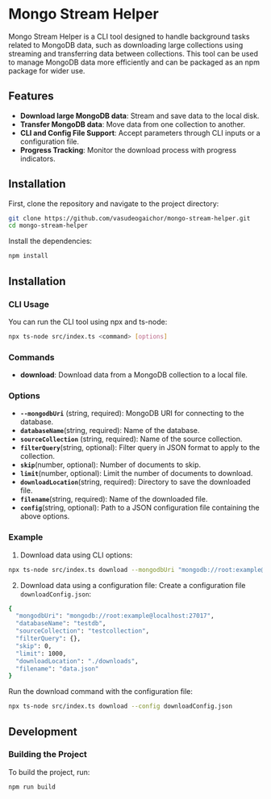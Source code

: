 # Mongo Stream Helper

Mongo Stream Helper is a CLI tool designed to handle background tasks related to MongoDB data, such as downloading large collections using streaming and transferring data between collections. This tool can be used to manage MongoDB data more efficiently and can be packaged as an npm package for wider use.

## Features

- **Download large MongoDB data**: Stream and save data to the local disk.
- **Transfer MongoDB data**: Move data from one collection to another.
- **CLI and Config File Support**: Accept parameters through CLI inputs or a configuration file.
- **Progress Tracking**: Monitor the download process with progress indicators.

## Installation

First, clone the repository and navigate to the project directory:

```bash
git clone https://github.com/vasudeogaichor/mongo-stream-helper.git
cd mongo-stream-helper
```
Install the dependencies:
```bash
npm install
```

## Installation
### CLI Usage
You can run the CLI tool using npx and ts-node:
```bash
npx ts-node src/index.ts <command> [options]
```

### Commands

- **download**: Download data from a MongoDB collection to a local file.

### Options
- **`--mongodbUri`** (string, required): MongoDB URI for connecting to the database.
- **`databaseName`**(string, required): Name of the database.
- **`sourceCollection`** (string, required): Name of the source collection.
- **`filterQuery`**(string, optional): Filter query in JSON format to apply to the collection.
- **`skip`**(number, optional): Number of documents to skip.
- **`limit`**(number, optional): Limit the number of documents to download.
- **`downloadLocation`**(string, required): Directory to save the downloaded file.
- **`filename`**(string, required): Name of the downloaded file.
- **`config`**(string, optional): Path to a JSON configuration file containing the above options.

### Example
1. Download data using CLI options:
```bash
npx ts-node src/index.ts download --mongodbUri "mongodb://root:example@localhost:27017" --databaseName "testdb" --sourceCollection "testcollection" --filterQuery "{}" --skip 0 --limit 1000 --downloadLocation "./downloads" --filename "data.json"
```

2. Download data using a configuration file:
Create a configuration file `downloadConfig.json`:

```bash
{
  "mongodbUri": "mongodb://root:example@localhost:27017",
  "databaseName": "testdb",
  "sourceCollection": "testcollection",
  "filterQuery": {},
  "skip": 0,
  "limit": 1000,
  "downloadLocation": "./downloads",
  "filename": "data.json"
}
```
Run the download command with the configuration file:
```bash
npx ts-node src/index.ts download --config downloadConfig.json
```

## Development
### Building the Project
To build the project, run:
```bash
npm run build
```